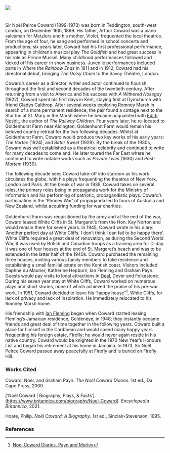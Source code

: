 <a href="https://dev.visual-essays.app"><img src="https://dev-visual-essays.netlify.app/images/ve-button.png"></a>
<param ve-config title="Noël Coward" author="Daniel Vince" layout="vtl" banner="xxx">

<param ve-entity eid=“Q2051722” aliases=“Yalding”>
<param ve-entity eid=“Q921173" aliases=“Aldington”>
<param ve-entity eid=“Q2796278" aliases=“Dymchurch”>
<param ve-entity eid=“Q1506093" aliases=“Romney Marsh”>
<param ve-entity eid=“Q7594628" aliases=“St Mary in the Marsh”>
<param ve-entity eid=“Q24638363" aliases=“St Margaret's”>
<param ve-entity eid=“Q179224" aliases=“Dover”>
<param ve-entity eid=“Q1011096" aliases=“Deal”>
<param ve-entity eid=“Q375314" aliases=“Folkestone”>

#

Sir Noël Peirce Coward (1899-1973) was born in Teddington, south-west London, on December 16th, 1899. His father, Arthur Coward was a piano salesman for Metzlers and his mother, Violet, frequented the local theatres. From the age of four, he sang and performed in school concerts and productions; six years later, Coward had his first professional performance, appearing in children’s musical play _The Goldfish_ and had great success in his role as Prince Mussel. Many childhood performances followed and kicked off his career in show business. Juvenile performances included parts in _Where the Rainbow Ends_ in 1911 and in 1912, Coward had his directorial debut, bringing _The Daisy Chain_ to the Savoy Theatre, London.
<param ve-image url="https://upload.wikimedia.org/wikipedia/commons/9/9c/No%C3%ABl_Coward_01.jpg" label="Noël Coward" attribution="George Grantham Bain Collection (Library of Congress), Public domain, via Wikimedia Commons">

Coward’s career as a director, writer and actor continued to flourish throughout the first and second decades of the twentieth century. After returning from a visit to America and his success with _A Withered Nosegay_ (1922), Coward spent his first days in Kent, staying first at Dymchurch with friend Gladys Calthrop. After several weeks exploring Romney Marsh in search of a more permanent residence, the pair found a cottage next to the Star Inn at St. Mary in the Marsh where he became acquainted with [Edith Nesbit](/nesbit/nesbit-biography), the author of _The Railway Children_. Four years later, he re-located to Goldenhurst Farm near Aldington. Goldenhurst Farm would remain his beloved country retreat for the two following decades. Whilst at Goldenhurst Farm, Coward would produce two key works of his early years: _The Vortex_ (1924), and _Bitter Sweet_ (1929). By the break of the 1930s, Coward was well established as a theatrical celebrity and continued to write for many decades to come and. He later toured the Far East where he continued to write notable works such as _Private Lives_ (1930) and _Post-Mortem_ (1930). 
<param ve-image url="https://upload.wikimedia.org/wikipedia/commons/a/ab/The_Old_House%2C_Goldenhurst%2C_Kent.jpg" label="The Old House, Goldenhurst" attribution="David Anstiss" license="CC BY-SA 2.0">

The following decade sees Coward take-off into stardom as his work circulates the globe, with his plays frequenting the theatres of New York, London and Paris. At the break of war in 1939, Coward takes on several roles, the primary roles being in propaganda work for the Ministry of Information and his performing of patriotic, propagandistic plays. Coward’s participation in the ‘Phoney War’ of propaganda led to tours of Australia and New Zealand, whilst acquiring funding for war charities.  
<br>
Goldenhurst Farm was requisitioned by the army and at the end of the war, Coward leased White Cliffs in St. Margaret’s from the Hon. Kay Norton and would remain there for seven years. In 1945, Coward wrote in his diary: ‘Another perfect day at White Cliffs. I don’t think I can fail to be happy there’. White Cliffs required a great deal of renovation, as during the Second World War, it was used by British and Canadian troops as a training area for D-day. It was one of four houses at the end of St. Margaret’s beach and was to be extended in the latter half of the 1940s. Coward purchased the remaining three houses, inviting various family members to take residence and establishing a small familial estate on the Kentish coast. Visitors included Daphne du Maurier, Katherine Hepburn, Ian Fleming and Graham Payn. Guests would pay visits to local attractions in [Deal](/seascape/deal), Dover and Folkestone. During his seven year stay at White Cliffs, Coward worked on numerous plays and short stories, none of which achieved the praise of his pre-war work. In 1951, Coward decided to leave his “happy house”[^ref1], White Cliffs, for lack of privacy and lack of inspiration. He immediately relocated to his Romney Marsh home.
<param ve-image url="https://stor.artstor.org/stor/5aee558d-22f7-4227-9dbc-4a0a188399e9" label="White Cliffs" attribution="Daniel Vincent">
<param ve-image url="https://upload.wikimedia.org/wikipedia/commons/1/15/White_cliffs_at_St._Margaret%27s_Bay_-_geograph.org.uk_-_2139591.jpg" label="White Cliffs at St. Margaret's Bay" attribution="Graham Horn,via Wikimedia Commons" license="CC BY-SA 2.0">

His friendship with [Ian Fleming](/20c/20c-fleming-biography) began when Coward started leasing Fleming’s Jamaican residence, Goldeneye, in 1948; they instantly became friends and great deal of time together in the following years. Coward built a place for himself in the Caribbean and would spend many happy years frequenting his foreign estate, Firefly; he would never again reside in his native country. Coward would be knighted in the 1970 New Year’s Honours List and began his retirement at his home in Jamaica. In 1973, Sir Noël Peirce Coward passed away peacefully at Firefly and is buried on Firefly Hill.

### Works Cited

Coward, Noel, and Graham Payn. _The Noël Coward Diaries_. 1st ed., Da Capo Press, 2000.

[‘Noel Coward | Biography, Plays, & Facts’](https://www.britannica.com/biography/Noel-Coward]. _Encyclopedia Britannica_, 2021.

Hoare, Philip. _Noël Coward: A Biography_. 1st ed., Sinclair-Stevenson, 1995.

### References

[^ref1]: [Noel Coward Diaries, Payn and Morley](https://www.abebooks.co.uk/servlet/BookDetailsPL?bi=22867993691&cm_mmc=ggl-_-UK_Shopp_RareStandard-_-product_id=bi%3A%2022867993691-_-)
